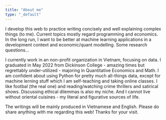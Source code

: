 ```yaml
---
title: "About me"
type: "_default"
---
```


I develop this web to practice writing concisely and well explaining complex things (to me). Current topics mostly regard programming and economics. In the long run, I want to be better at machine learning applications in a development context and economic/quant modelling. Some research questions...

I currently work in an non-profit organization in Vietnam, focusing on data. I graduated in May 2022 from Dickinson College - amazing times but regrettably under-utilized - majoring in Quantitative Economics and Math. I am confident about using Python for pretty much all-things data, except for machine lerning stuff which I am self-teaching and taking online classes. I like footbal (the real one) and reading/watching crime thrillers and satirical shows. Discussing ethical dilemmas is also my niche. And I cannot live without oriental cuisines - my literal and figurative sources of life.

The writings will be mainly produced in Vietnamese and English. Please do share anything with me regarding this web! Thanks for your visit. 